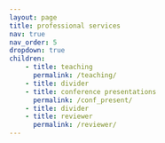 ```yaml
---
layout: page
title: professional services
nav: true
nav_order: 5
dropdown: true
children:
    - title: teaching
      permalink: /teaching/
    - title: divider
    - title: conference presentations
      permalink: /conf_present/
    - title: divider
    - title: reviewer
      permalink: /reviewer/
---
```

